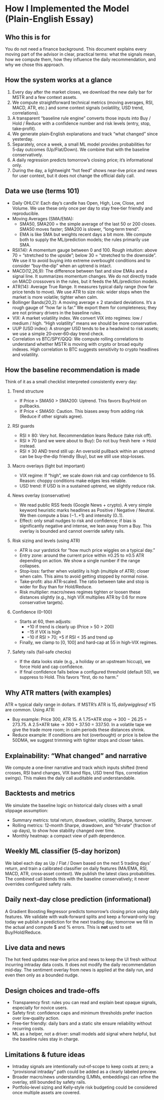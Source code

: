 How I Implemented the Model (Plain‑English Essay)
=================================================

Who this is for
---------------
You do not need a finance background. This document explains every moving part of the advisor in clear, practical terms: what the signals mean, how we compute them, how they influence the daily recommendation, and why we chose this approach.

How the system works at a glance
--------------------------------
1) Every day after the market closes, we download the new daily bar for MSTR and a few context assets.
2) We compute straightforward technical metrics (moving averages, RSI, MACD, ATR, etc.) and some context signals (volatility, USD trend, correlations).
3) A transparent “baseline rule engine” converts those inputs into Buy / Hold / Reduce with a confidence number and risk levels (entry, stop, take‑profit).
4) We generate plain‑English explanations and track “what changed” since yesterday.
5) Separately, once a week, a small ML model provides probabilities for 5‑day outcomes (Up/Flat/Down). We combine that with the baseline conservatively.
6) A daily regression predicts tomorrow’s closing price; it’s informational only.
7) During the day, a lightweight “hot feed” shows near‑live price and news for user context, but it does not change the official daily call.

Data we use (terms 101)
------------------------
- Daily OHLCV: Each day’s candle has Open, High, Low, Close, and Volume. We use these only once per day to stay free‑tier friendly and reproducible.
- Moving Averages (SMA/EMA):
  - SMA50, SMA200 = the simple average of the last 50 or 200 closes. SMA50 moves faster; SMA200 is slower, “long‑term trend”.
  - EMA is like SMA but weights recent days a bit more. We compute both to supply the ML/prediction models; the rules primarily use SMA.
- RSI(14): A momentum gauge between 0 and 100. Rough intuition: above 70 = “stretched to the upside”; below 30 = “stretched to the downside”. We use it to avoid buying into extreme overbought conditions and to consider “buy‑the‑dip” when an uptrend is intact.
- MACD(12,26,9): The difference between fast and slow EMAs and a signal line. It summarizes momentum changes. We do not directly trade on MACD crossovers in the rules, but it feeds the ML/prediction models.
- ATR(14): Average True Range. It measures typical daily range (how far price tends to move). We use ATR to size risk: wider stops when the market is more volatile; tighter when calm.
- Bollinger Bands(20,2): A moving average ± 2 standard deviations. It’s a rough gauge of “how far is far.” We export them for completeness; they are not primary drivers in the baseline rules.
- VIX: A market volatility index. We convert VIX into regimes: low / medium / high. “High volatility” means we should be more conservative.
- UUP (USD index): A stronger USD tends to be a headwind to risk assets; we use a simple 20‑over‑60‑day trend check.
- Correlation vs BTC/SPY/QQQ: We compute rolling correlations to understand whether MSTR is moving with crypto or broad equity indexes. High correlation to BTC suggests sensitivity to crypto headlines and volatility.

How the baseline recommendation is made
--------------------------------------
Think of it as a small checklist interpreted consistently every day:

1) Trend structure
   - If Price > SMA50 > SMA200: Uptrend. This favors Buy/Hold on pullbacks.
   - If Price < SMA50: Caution. This biases away from adding risk (Reduce if other signals agree).

2) RSI guards
   - RSI ≥ 80: Very hot. Recommendation leans Reduce (take risk off).
   - RSI ≥ 70 (and we were about to Buy): Do not buy fresh here → Hold instead.
   - RSI ≤ 30 AND trend still up: An oversold pullback within an uptrend can be buy‑the‑dip friendly (Buy), but we still use stop‑losses.

3) Macro overlays (light but important)
   - VIX regime: If “high”, we scale down risk and cap confidence to 55. Reason: choppy conditions make edges less reliable.
   - USD trend: If USD is in a sustained uptrend, we slightly reduce risk.

4) News overlay (conservative)
   - We read public RSS feeds (Google News + crypto). A very simple keyword heuristic marks headlines as Positive / Negative / Neutral. We then compute a bias (−1..+1) and intensity (0..1).
   - Effect: only small nudges to risk and confidence; if bias is significantly negative and intense, we lean away from a Buy. This overlay is bounded and cannot override safety rails.

5) Risk sizing and levels (using ATR)
   - ATR is our yardstick for “how much price wiggles on a typical day.”
   - Entry zone: around the current price within ±0.25 to ±0.5 ATR depending on action. We show a single number if the range collapses.
   - Stop‑loss: farther when volatility is high (multiple of ATR); closer when calm. This aims to avoid getting stopped by normal noise.
   - Take‑profit: also ATR‑scaled. The ratio between take and stop is wider for Buy than for Hold/Reduce.
   - Risk multiplier: macro/news regimes tighten or loosen these distances slightly (e.g., high VIX multiplies ATR by 0.6 for more conservative targets).

6) Confidence (0–100)
   - Starts at 60, then adjusts:
     - +10 if trend is clearly up (Price > 50 > 200)
     - −15 if VIX is high
     - −10 if RSI > 70; +5 if RSI < 35 and trend up
   - Finally, we clamp to [0, 100] and hard‑cap at 55 in high‑VIX regimes.

7) Safety rails (fail‑safe checks)
   - If the data looks stale (e.g., a holiday or an upstream hiccup), we force Hold and cap confidence.
   - If final confidence falls below a configured threshold (default 50), we suppress to Hold. This favors “first, do no harm.”

Why ATR matters (with examples)
-------------------------------
ATR ≈ typical daily range in dollars. If MSTR’s ATR is $15, daily wiggles of ~±$15 are common. Using ATR:
- Buy example: Price 300, ATR 15. A 1.75×ATR stop → 300 − 26.25 = 273.75. A 2.5×ATR take → 300 + 37.50 = 337.50. In a volatile tape we give the trade more room; in calm periods these distances shrink.
- Reduce example: If conditions are hot (overbought) or price is below the 50DMA, we suggest trimming with tighter stops and closer takes.

Explainability: “What changed” and narrative
--------------------------------------------
We compute a one‑liner narrative and track which inputs shifted (trend crosses, RSI band changes, VIX band flips, USD trend flips, correlation swings). This makes the daily call auditable and understandable.

Backtests and metrics
---------------------
We simulate the baseline logic on historical daily closes with a small slippage assumption:
- Summary metrics: total return, drawdown, volatility, Sharpe, turnover.
- Rolling metrics: 12‑month Sharpe, drawdown, and “hit‑rate” (fraction of up days), to show how stability changed over time.
- Monthly heatmap: a compact view of path dependence.

Weekly ML classifier (5‑day horizon)
------------------------------------
We label each day as Up / Flat / Down based on the next 5 trading days’ return, and train a calibrated classifier on daily features (MA/EMA, RSI, MACD, ATR, cross‑asset context). We publish the latest class probabilities. The combined call blends this with the baseline conservatively; it never overrides configured safety rails.

Daily next‑day close prediction (informational)
----------------------------------------------
A Gradient Boosting Regressor predicts tomorrow’s closing price using daily features. We validate with walk‑forward splits and keep a forward‑only log: today we publish a prediction for the next trading day; tomorrow we fill in the actual and compute $ and % errors. This is **not** used to set Buy/Hold/Reduce.

Live data and news
------------------
The hot feed updates near‑live price and news to keep the UI fresh without incurring intraday data costs. It does not modify the daily recommendation mid‑day. The sentiment overlay from news is applied at the daily run, and even then only as a bounded nudge.

Design choices and trade‑offs
-----------------------------
- Transparency first: rules you can read and explain beat opaque signals, especially for novice users.
- Safety first: confidence caps and minimum thresholds prefer inaction over low‑quality action.
- Free‑tier friendly: daily bars and a static site ensure reliability without recurring costs.
- ML as a helper, not a driver: small models add signal where helpful, but the baseline rules stay in charge.

Limitations & future ideas
--------------------------
- Intraday signals are intentionally out‑of‑scope to keep costs at zero; a “provisional intraday” path could be added as a clearly labeled preview.
- Broader macro/news understanding (LMMs, embeddings) can refine the overlay, still bounded by safety rails.
- Portfolio‑level sizing and Kelly‑style risk budgeting could be considered once multiple assets are covered.


